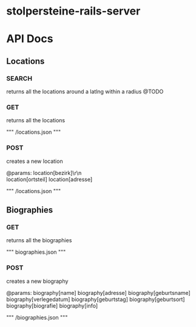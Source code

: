stolpersteine-rails-server
==========================

# API Docs

## Locations

### SEARCH
returns all the locations around a latlng within a radius
@TODO



### GET
returns all the locations

"""
/locations.json
"""

### POST
creates a new location

@params: 
location[bezirk]\r\n<br />
  location[ortsteil]
  location[adresse]
  
"""
/locations.json
"""



## Biographies

### GET
returns all the biographies

"""
biographies.json
"""


### POST
creates a new biography

@params: 
  biography[name]
  biography[adresse]
  biography[geburtsname]
  biography[verlegedatum]
  biography[geburtstag]
  biography[geburtsort]
  biography[biografie]
  biography[info]
  
"""
/biographies.json
"""
